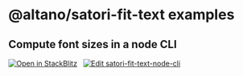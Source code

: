 # @altano/satori-fit-text examples

## Compute font sizes in a node CLI

[![Open in StackBlitz](https://developer.stackblitz.com/img/open_in_stackblitz.svg)](https://stackblitz.com/github/altano/npm-packages/tree/main/examples/satori-fit-text-node-cli) &nbsp; [![Edit satori-fit-text-node-cli](https://codesandbox.io/static/img/play-codesandbox.svg)](https://codesandbox.io/p/devbox/github/altano/npm-packages/tree/main/examples/satori-fit-text-node-cli?file=%2Fcli.mjs&embed=1)
